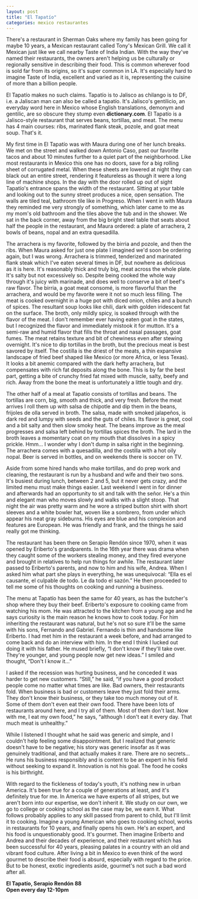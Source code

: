 ```yaml
---
layout: post
title: "El Tapatío"
categories: mexico restaurantes
---
```


There's a restaurant in Sherman Oaks where my family has been going for maybe 10 years, a Mexican restaurant called Tony's Mexican Grill. We call it Mexican just like we call nearby Taste of India Indian. With the way they've named their restaurants, the owners aren't helping us be culturally or regionally sensitive in describing their food. This is common wherever food is sold far from its origins, so it's super common in LA. It's especially hard to imagine Taste of India, excellent and varied as it is, representing the cuisine of more than a billion people.

El Tapatío makes no such claims. Tapatío is to Jalisco as chilango is to DF, i.e. a Jaliscan man can also be called a tapatío. It's Jalisco's gentilicio, an everyday word here in Mexico whose English translations, demonym and gentilic, are so obscure they stump even __dictionary.com__. El Tapatío is a Jalisco-style restaurant that serves beans, tortillas, and meat. The menu has 4 main courses: ribs, marinated flank steak, pozole, and goat meat soup. That's it.

My first time in El Tapatío was with Maura during one of her lunch breaks. We met on the street and walked down Antonio Caso, past our favorite tacos and about 10 minutes further to a quiet part of the neighborhood. Like most restaurants in Mexico this one has no doors, save for a big rolling sheet of corrugated metal. When these sheets are lowered at night they can black out an entire street, rendering it featureless as though it were a long line of machine shops. In the day with the door rolled up out of sight Tapatío's entrance spans the width of the restaurant. Sitting at your table and looking out to the sunny street produces a nice, open sensation. The walls are tiled teal, bathroom tile like in Progreso. When I went in with Maura they reminded me very strongly of something, which later came to me as my mom's old bathroom and the tiles above the tub and in the shower. We sat in the back corner, away from the big bright steel table that seats about half the people in the restaurant, and Maura ordered: a plate of arrachera, 2 bowls of beans, nopal and an extra quesadilla.

The arrachera is my favorite, followed by the birria and pozole, and then the ribs. When Maura asked for just one plate I imagined we'd soon be ordering again, but I was wrong. Arrachera is trimmed, tenderized and marinated flank steak which I've eaten several times in DF, but nowhere as delicious as it is here. It's reasonably thick and truly big, meat across the whole plate. It's salty but not excessively so. Despite being cooked the whole way through it's juicy with marinade, and does well to conserve a bit of beef's raw flavor. The birria, a goat meat consomé, is more flavorful than the arrachera, and would be my favorite were it not so much less filling. The meat is cooked overnight in a huge pot with diced onion, chiles and a bunch of spices. The resultant soup looks like chili, dark with golden iridescent fat on the surface. The broth, only mildly spicy, is soaked through with the flavor of the meat. I don't remember ever having eaten goat in the states, but I recognized the flavor and immediately mistook it for mutton. It's a semi-raw and humid flavor that fills the throat and nasal passages, goat fumes. The meat retains texture and bit of chewiness even after stewing overnight. It's nice to dip tortillas in the broth, but the precious meat is best savored by itself. The costilla is the driest of the meats, a thin expansive landscape of fried beef shaped like Mexico (or more Africa, or less Texas). It looks a bit anemic compared with the dark hefty arrachera, but compensates with rich fat deposits along the bone. This is by far the best part, getting a bite of crunchy fried fat mixed with muscle, salty, beefy and rich. Away from the bone the meat is unfortunately a little tough and dry.

The other half of a meal at Tapatío consists of tortillas and beans. The tortillas are corn, big, smooth and thick, and very fresh. Before the meat arrives I roll them up with salsa de chipotle and dip them in the beans, frijoles de olla served in broth. The salsa, made with smoked jalapeños, is dark red and lumpy with seeds and the guts of chiles. Its flavor is great, cool and a bit salty and then slow smoky heat. The beans improve as the meal progresses and salsa left behind by tortillas spices the broth. The lard in the broth leaves a momentary coat on my mouth that dissolves in a spicy prickle. Hmm... I wonder why I don't dump in salsa right in the beginning. The arrachera comes with a quesadilla, and the costilla with a hot oily nopal. Beer is served in bottles, and on weekends there is soccer on TV.

Aside from some hired hands who make tortillas, and do prep work and cleaning, the restaurant is run by a husband and wife and their two sons. It's busiest during lunch, between 2 and 5, but it never gets crazy, and the limited menu must make things easier. Last weekend I went in for dinner and afterwards had an opportunity to sit and talk with the señor. He's a thin and elegant man who moves slowly and walks with a slight stoop. That night the air was pretty warm and he wore a striped button shirt with short sleeves and a white bowler hat, woven like a sombrero, from under which appear his neat gray sideburns. His eyes are blue and his complexion and features are European. He was friendly and frank, and the things he said really got me thinking.

The restaurant has been there on Serapio Rendón since 1970, when it was opened by Eriberto's grandparents. In the 16th year there was drama when they caught some of the workers stealing money, and they fired everyone and brought in relatives to help run things for awhile. The restaurant later passed to Eriberto's parents, and now to him and his wife, Andrea. When I asked him what part she plays in everything, he was unequivocal: “Ella es el causante, el culpable de todo. Le da todo el sazón.” He then proceeded to tell me some of his thoughts on cooking and running a business.

The menu at Tapatío has been the same for 40 years, as has the butcher's shop where they buy their beef. Eriberto's exposure to cooking came from watching his mom. He was attracted to the kitchen from a young age and he says curiosity is the main reason he knows how to cook today. For him inheriting the restaurant was natural, but he's not so sure it'll be the same with his sons, Fernando and Gabriel. Fernando is thin and handsome like Eriberto. I had met him in the restaurant a week before, and had arranged to come back and do an interview with him. In the end I think I lucked out doing it with his father. He mused briefly, “I don't know if they'll take over. They're younger, and young people now get new ideas.” I smiled and thought, “Don't I know it...”

I asked if the recession was hurting business, and he conceded it was harder to get new customers. “Still,” he said, “if you have a good product people come no matter what times are like. Bad owners, their restaurants fold. When business is bad or customers leave they just fold their arms. They don't know their business, or they take too much money out of it. Some of them don't even eat their own food. There have been lots of restaurants around here, and I try all of them. Most of them don't last. Now with me, I eat my own food,” he says, “although I don't eat it every day. That much meat is unhealthy.”

While I listened I thought what he said was generic and simple, and I couldn't help feeling some disappointment. But I realized that generic doesn't have to be negative; his story was generic insofar as it was genuinely traditional, and that actually makes it rare. There are no secrets... He runs his business responsibly and is content to be an expert in his field without seeking to expand it. Innovation is not his goal. The food he cooks is his birthright.

With regard to the fickleness of today's youth, it's nothing new in urban America. It's been true for a couple of generations at least, and it's definitely true for me. In America we have experts of all stripes, but we aren't born into our expertise, we don't inherit it. We study on our own, we go to college or cooking school as the case may be, we earn it. What follows probably applies to any skill passed from parent to child, but I'll limit it to cooking. Imagine a young American who goes to cooking school, works in restaurants for 10 years, and finally opens his own. He's an expert, and his food is unquestionably good. It's gourmet. Then imagine Eriberto and Andrea and their decades of experience, and their restaurant which has been successful for 40 years, pleasing palates in a country with an old and vibrant food culture. After living a bit in Mexico to even think of the word gourmet to describe their food is absurd, especially with regard to the price. But to be honest, exotic ingredients aside, gourmet's not such a bad word after all.

__El Tapatío, Serapio Rendón 88__  
__Open every day 12-10pm__
